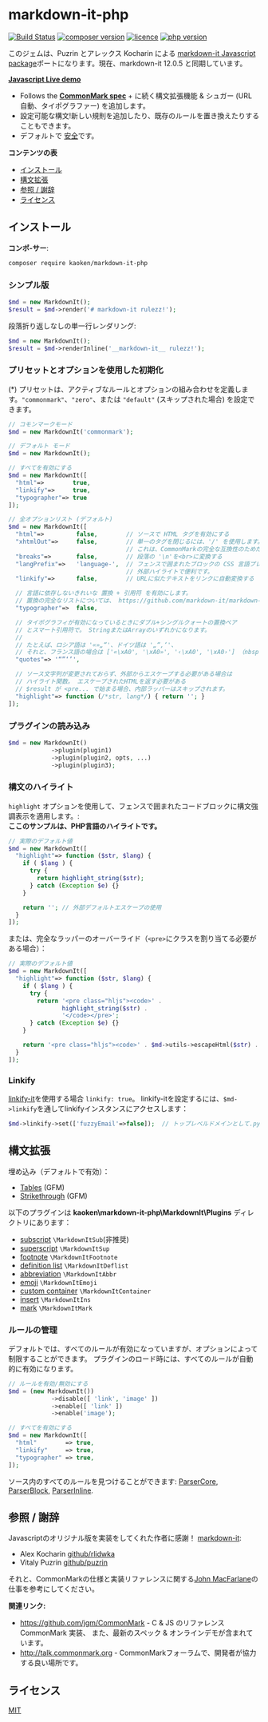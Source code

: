 # markdown-it-php

[![Build Status](https://img.shields.io/travis/markdown-it/markdown-it/master.svg?style=flat)](https://github.com/kaoken/markdown-it-php)
[![composer version](https://img.shields.io/badge/version-12.0.5.0-blue.svg)](https://github.com/kaoken/markdown-it-php)
[![licence](https://img.shields.io/badge/licence-MIT-blue.svg)](https://github.com/kaoken/markdown-it-php)
[![php version](https://img.shields.io/badge/php%20version-≧7.4.0-red.svg)](https://github.com/kaoken/markdown-it-php)


このジェムは、Puzrin とアレックス Kocharin による  [markdown-it Javascript package](https://github.com/markdown-it/markdown-it)ポートになります。現在、markdown-it 12.0.5 と同期しています。

__[Javascript Live demo](https://markdown-it.github.io)__

- Follows the __[CommonMark spec](http://spec.commonmark.org/)__ + に続く構文拡張機能 & シュガー (URL 自動、タイポグラファー) を追加します。
- 設定可能な構文!新しい規則を追加したり、既存のルールを置き換えたりすることもできます。
- デフォルトで [安全](https://github.com/markdown-it/markdown-it/tree/master/docs/security.md)です。


__コンテンツの表__

- [インストール](#インストール)
- [構文拡張](#構文拡張)
- [参照 / 謝辞](#参照--謝辞)
- [ライセンス](#ライセンス)

## インストール

**コンポ-サー**:

```bash
composer require kaoken/markdown-it-php
```


### シンプル版

```php
$md = new MarkdownIt();
$result = $md->render('# markdown-it rulezz!');
```

段落折り返しなしの単一行レンダリング:

```php
$md = new MarkdownIt();
$result = $md->renderInline('__markdown-it__ rulezz!');
```


### プリセットとオプションを使用した初期化

(*) プリセットは、アクティブなルールとオプションの組み合わせを定義します。`"commonmark"`、`"zero"`、または `"default"` (スキップされた場合) を設定できます。

```php
// コモンマークモード
$md = new MarkdownIt('commonmark');

// デフォルト モード
$md = new MarkdownIt();

// すべてを有効にする
$md = new MarkdownIt([
  "html"=>        true,
  "linkify"=>     true,
  "typographer"=> true
]);

// 全オプションリスト (デフォルト)
$md = new MarkdownIt([
  "html"=>         false,        // ソースで HTML タグを有効にする
  "xhtmlOut"=>     false,        // 単一のタグを閉じるには、'/' を使用します。(<br/>)
                                 // これは、CommonMarkの完全な互換性のためだけです。
  "breaks"=>       false,        // 段落の '\n'を<br>に変換する
  "langPrefix"=>   'language-',  // フェンスで囲まれたブロックの CSS 言語プレフィックス。
                                 // 外部ハイライトで便利です。
  "linkify"=>      false,        // URLに似たテキストをリンクに自動変換する

  // 言語に依存しないきれいな 置換 + 引用符 を有効にします。
  // 置換の完全なリストについては、 https://github.com/markdown-it/markdown-it/blob/master/lib/rules_core/replacements.js を参照してください。
  "typographer"=>  false,

  // タイポグラフィが有効になっているときにダブル+シングルクォートの置換ペア
  // とスマート引用符で。 StringまたはArrayのいずれかになります。
  //
  // たとえば、ロシア語は '«»„“'、ドイツ語は '„“‚‘'、
  // それと、フランス語の場合は ['«\xA0', '\xA0»', '‹\xA0', '\xA0›'] （nbspを含む）。
  "quotes"=> '“”‘’',

  // ソース文字列が変更されておらず、外部からエスケープする必要がある場合は
  // ハイライト関数。 エスケープされたHTMLを返す必要がある
  // $result が <pre... で始まる場合、内部ラッパーはスキップされます。
  "highlight"=> function (/*str, lang*/) { return ''; }
]);
```

### プラグインの読み込み

```php
$md = new MarkdownIt()
            ->plugin(plugin1)
            ->plugin(plugin2, opts, ...)
            ->plugin(plugin3);
```


### 構文のハイライト

`highlight` オプションを使用して、フェンスで囲まれたコードブロックに構文強調表示を適用します。:  
**ここのサンプルは、PHP言語のハイライトです。**

```php
// 実際のデフォルト値
$md = new MarkdownIt([
  "highlight"=> function ($str, $lang) {
    if ( $lang ) {
      try {
        return highlight_string($str);
      } catch (Exception $e) {}
    }

    return ''; // 外部デフォルトエスケープの使用
  }
]);
```

または、完全なラッパーのオーバーライド（`<pre>`にクラスを割り当てる必要がある場合）：

```php
// 実際のデフォルト値
$md = new MarkdownIt([
  "highlight"=> function ($str, $lang) {
    if ( $lang ) {
      try {
        return '<pre class="hljs"><code>' .
               highlight_string($str) .
               '</code></pre>';
      } catch (Exception $e) {}
    }

    return '<pre class="hljs"><code>' . $md->utils->escapeHtml($str) . '</code></pre>';
  }
]);
```

### Linkify

 [linkify-it](https://github.com/markdown-it/linkify-it)を使用する場合 `linkify: true`。
 linkify-itを設定するには、`$md->linkify`を通してlinkifyインスタンスにアクセスします：

```php
$md->linkify->set(['fuzzyEmail'=>false]);  // トップレベルドメインとして.pyを無効にする
```



## 構文拡張

埋め込み（デフォルトで有効）：

- [Tables](https://help.github.com/articles/organizing-information-with-tables/) (GFM)
- [Strikethrough](https://help.github.com/articles/basic-writing-and-formatting-syntax/#styling-text) (GFM)

以下のプラグインは **kaoken\markdown-it-php\MarkdownIt\Plugins** ディレクトリにあります：

- [subscript](https://github.com/markdown-it/markdown-it-sub) ``\MarkdownItSub``(非推奨)
- [superscript](https://github.com/markdown-it/markdown-it-sup) ``\MarkdownItSup``
- [footnote](https://github.com/markdown-it/markdown-it-footnote) ``\MarkdownItFootnote``
- [definition list](https://github.com/markdown-it/markdown-it-deflist) ``\MarkdownItDeflist``
- [abbreviation](https://github.com/markdown-it/markdown-it-abbr) ``\MarkdownItAbbr``
- [emoji](https://github.com/markdown-it/markdown-it-emoji) ``\MarkdownItEmoji``
- [custom container](https://github.com/markdown-it/markdown-it-container) ``\MarkdownItContainer``
- [insert](https://github.com/markdown-it/markdown-it-ins) ``\MarkdownItIns``
- [mark](https://github.com/markdown-it/markdown-it-mark) ``\MarkdownItMark``



### ルールの管理

デフォルトでは、すべてのルールが有効になっていますが、オプションによって制限することができます。
プラグインのロード時には、すべてのルールが自動的に有効になります。

```php
// ルールを有効/無効にする
$md = (new MarkdownIt())
            ->disable([ 'link', 'image' ])
            ->enable([ 'link' ])
            ->enable('image');

// すべてを有効にする
$md = new MarkdownIt([
  "html"        => true,
  "linkify"     => true,
  "typographer" => true,
]);
```

ソース内のすべてのルールを見つけることができます:
[ParserCore](src/MarkdownIt/ParserCore.php), [ParserBlock](ParserInline/ParserBlock.php),
[ParserInline](src/MarkdownIt/ParserInline.js).


## 参照 / 謝辞

Javascriptのオリジナル版を実装をしてくれた作者に感謝！ [markdown-it](https://github.com/markdown-it/markdown-it):

- Alex Kocharin [github/rlidwka](https://github.com/rlidwka)
- Vitaly Puzrin [github/puzrin](https://github.com/puzrin)

それと、CommonMarkの仕様と実装リファレンスに関する[John MacFarlane](https://github.com/jgm)の仕事を参考にしてください。

**関連リンク:**

- https://github.com/jgm/CommonMark - C & JS のリファレンス CommonMark 実装、
  また、最新のスペック & オンラインデモが含まれています。
- http://talk.commonmark.org - CommonMarkフォーラムで、開発者が協力する良い場所です。
  
## ライセンス

[MIT](https://github.com/markdown-it/markdown-it/blob/master/LICENSE)